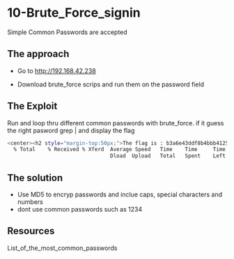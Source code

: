 # 10-Brute_Force_signin

Simple Common Passwords are accepted 

## The approach

- Go to http://192.168.42.238

- Download brute_force scrips and run them on the password field

## The Exploit #

Run and loop thru different common passwords with brute_force. if it guess the right pasword grep | and display the flag

```bash
<center><h2 style="margin-top:50px;">The flag is : b3a6e43ddf8b4bbb4125e5e7d23040433827759d4de1c04ea63907479a80a6b2 </h2><br/><img src="images/win.png" alt="" width=200px height=200px></center>                           </div>
  % Total    % Received % Xferd  Average Speed   Time    Time     Time  Current
                                 Dload  Upload   Total   Spent    Left  Speed
```

## The solution
- Use MD5 to encryp passwords and inclue caps, special characters and numbers
- dont use common passwords such as 1234

## Resources

List_of_the_most_common_passwords